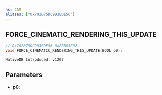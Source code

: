 ```yaml
---
ns: CAM
aliases: ["0x702B75DC9D3EDE56"]
---
```

## FORCE_CINEMATIC_RENDERING_THIS_UPDATE

```c
// 0x702B75DC9D3EDE56 0xFBB85E02
void FORCE_CINEMATIC_RENDERING_THIS_UPDATE(BOOL p0);
```

```
NativeDB Introduced: v1207
```

## Parameters
* **p0**:
